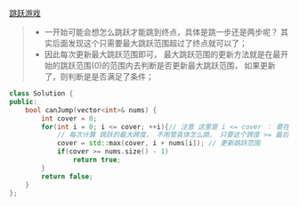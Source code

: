 [跳跃游戏](https://leetcode-cn.com/problems/jump-game/submissions/)  
> * 一开始可能会想怎么跳跃才能跳到终点，具体是跳一步还是两步呢？ 其实后面发现这个只需要最大跳跃范围超过了终点就可以了；  
> * 因此每次更新最大跳跃范围即可， 最大跳跃范围的更新方法就是在最开始的跳跃范围(0)的范围内去判断是否更新最大跳跃范围， 如果更新了，则判断是是否满足了条件；  
```C++
class Solution {
public:
    bool canJump(vector<int>& nums) {
        int cover = 0;
        for(int i = 0; i <= cover; ++i){// 注意 这里是 i <= cover ： 要在跳跃范围内 更新跳跃范围 
            // 每次计算 跳跃的最大跨度， 不用管具体怎么跳， 只要这个跨度 >= 最后一位， 说明可以跳跃到
            cover = std::max(cover, i + nums[i]); // 更新跳跃范围
            if(cover >= nums.size() - 1)
                return true;
        }
        return false;
    }
};
```
